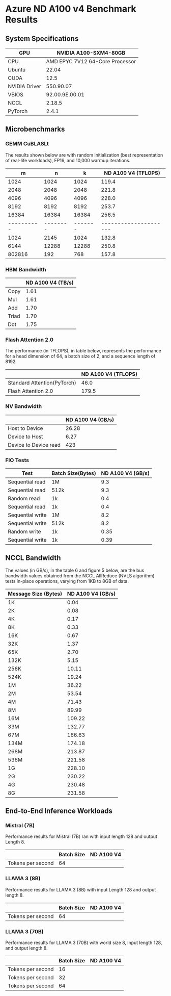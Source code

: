 # Azure ND A100 v4 Benchmark Results

## System Specifications

| GPU           | NVIDIA A100-SXM4-80GB |
|---------------|-------------------|
| CPU           | AMD EPYC 7V12 64-Core Processor |
| Ubuntu        |   22.04  |
| CUDA          |   12.5  |
| NVIDIA Driver | 550.90.07   |
| VBIOS         | 92.00.9E.00.01 |
| NCCL          |    2.18.5  |
| PyTorch       |    2.4.1   |


## Microbenchmarks
### GEMM CuBLASLt  

The results shown below are with random initialization (best representation of real-life workloads), FP16, and 10,000 warmup iterations.

| m           | n         | k        | ND A100 V4 (TFLOPS)    | 
| ----------- | --------- | -------- | ---------------------- |  
| 1024        | 1024      | 1024     | 119.4                   |  
| 2048        | 2048      | 2048     | 221.8               |  
| 4096        | 4096      | 4096     | 228.0                 |  
| 8192        | 8192      | 8192     | 253.7                |  
| 16384       | 16384     | 16384    | 256.5                |  
| \---------- | \-------- | \------- | \--------------------- |  
| 1024        | 2145      | 1024     | 132.8                   |  
| 6144        | 12288     | 12288    | 250.8                |  
| 802816      | 192       | 768      | 157.8                  |  

### HBM Bandwidth

|       | ND A100 V4 (TB/s) | 
| ----- | ----------------- |  
| Copy  | 1.61              |  
| Mul   | 1.61              |  
| Add   | 1.70              |  
| Triad | 1.70              |  
| Dot   | 1.75              |  


### Flash Attention 2.0

The performance (in TFLOPS), in table below, represents the performance for a head dimension of 64, a batch size of 2, and a sequence length of 8192.

|       | ND A100 V4 (TFLOPS) | 
| ----- | ----------------- |  
| Standard Attention(PyTorch)  | 46.0   |  
| Flash Attention 2.0   | 179.5  |

### NV Bandwidth

|                       | ND A100 V4 (GB/s) |  
| --------------------- | ----------------- |  
| Host to Device        | 26.28                |  
| Device to Host        | 6.27                |  
| Device to Device read | 423               |  


### FIO Tests

| Test             | Batch Size(Bytes) | ND A100 V4 (GB/s) |  
| ---------------- | ----------------- | ----------------- |  
| Sequential read  | 1M                | 9.3              |  
| Sequential read  | 512k              | 9.3              |  
| Random read      | 1k                | 0.4              |  
| Sequential read  | 1k                | 0.4             |  
| Sequential write | 1M                | 8.2              |  
| Sequential write | 512k              | 8.2              |  
| Random write     | 1k                | 0.35              |  
| Sequential write | 1k                | 0.39              |  


## NCCL Bandwidth

The values (in GB/s), in the table 6 and figure 5 below, are the bus bandwidth values obtained from the NCCL AllReduce (NVLS algorithm) tests in-place operations, varying from 1KB to 8GB of data.

| Message Size (Bytes) | ND A100 V4 (GB/s) |  
| -------------------- | ----------------- |  
| 1K                   | 0.04              |  
| 2K                   | 0.08              | 
| 4K                   | 0.17              |  
| 8K                   | 0.33              |  
| 16K                  | 0.67              |  
| 32K                  | 1.37             |  
| 65K                  | 2.70              |  
| 132K                 | 5.15              |  
| 256K                 | 10.11             |  
| 524K                 | 19.24             |  
| 1M                   | 36.22             |  
| 2M                   | 53.54             |  
| 4M                   | 71.43            |  
| 8M                   | 89.99            |  
| 16M                  | 109.22            |  
| 33M                  | 132.77            |  
| 67M                  | 166.63            |  
| 134M                 | 174.18            |  
| 268M                 | 213.87            |  
| 536M                 | 221.58            |  
| 1G                   | 228.10           |  
| 2G                   | 230.22            |  
| 4G                   | 230.48            |  
| 8G                   | 231.58            |  

## End-to-End Inference Workloads 

### Mistral (7B) 

Performance results for Mistral (7B) ran with input length 128 and output Length 8.

|                   | Batch Size | ND A100 V4 |  
| ----------------- | ---------- | ---------- |  
| Tokens per second | 64         |     |  

### LLAMA 3 (8B) 

Performance results for LLAMA 3 (8B) with input Length 128 and output length 8.

|                   | Batch Size | ND A100 V4 |  
| ----------------- | ---------- | ---------- |  
| Tokens per second | 64         |    |  

### LLAMA 3 (70B) 

Performance results for LLAMA 3 (70B) with world size 8, input length 128, and output length 8.

|                   | Batch Size | ND A100 V4 | 
| ----------------- | ---------- | ---------- | 
| Tokens per second | 16         |      |  
| Tokens per second | 32         |      | 
| Tokens per second | 64         |     |   

